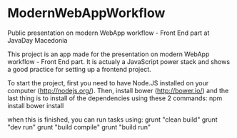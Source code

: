ModernWebAppWorkflow
====================

Public presentation on modern WebApp workflow - Front End part at JavaDay Macedonia


This project is an app made for the presentation on modern WebApp workflow - Front End part.
It is actualy a JavaScript power stack and shows a good practice for setting up a frontend project.

To start the project, first you need to have Node.JS installed on your computer (http://nodejs.org/).
Then, install bower (http://bower.io/) and the last thing is to install of the dependencies using these 2 commands:
npm install
bower install

when this is finished, you can run tasks using:
grunt "clean build"
grunt "dev run"
grunt "build compile"
grunt "build run"
